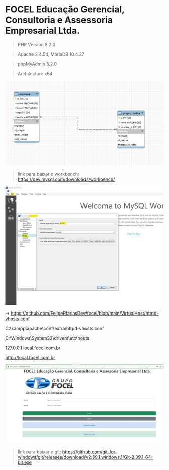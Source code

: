 # FOCEL Educação Gerencial, Consultoria e Assessoria Empresarial Ltda.

> PHP Version 8.2.0

> Apache 2.4.54, MariaDB 10.4.27

> phpMyAdmin 5.2.0

> Architecture x64

![alt text](https://github.com/FelipeRfariasDev/focel/blob/main/database/EER.JPG?raw=true)

> link para baixar o workbench: https://dev.mysql.com/downloads/workbench/

![alt text](https://github.com/FelipeRfariasDev/focel/blob/main/database/workbench_editar_preferencias_mysql.JPG?raw=true)

-> https://github.com/FelipeRfariasDev/focel/blob/main/VirtualHost/httpd-vhosts.conf

C:\xampp\apache\conf\extra\httpd-vhosts.conf

C:\Windows\System32\drivers\etc\hosts

127.0.0.1 local.focel.com.br

http://local.focel.com.br

![alt text](https://github.com/FelipeRfariasDev/focel/blob/main/img/index.JPG?raw=true)

> link para baixar o git: https://github.com/git-for-windows/git/releases/download/v2.39.1.windows.1/Git-2.39.1-64-bit.exe